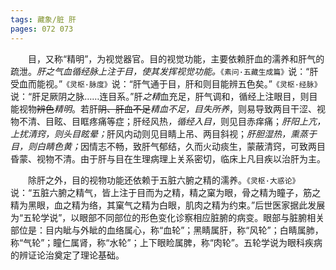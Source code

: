 ```yaml
---
tags: 藏象/脏 肝 
pages: 072 073
---
```

&emsp;&emsp;目，又称“精明”，为视觉器官。目的视觉功能，主要依赖肝血的濡养和肝气的疏泄。<dfn>肝之气血循经脉上注于目，使其发挥视觉功能。</dfn>`《素问·五藏生成篇》`说：“肝受血而能视。”`《灵枢·脉度》`说：“肝气通于目，肝和则目能辨五色矣。”`《灵枢·经脉》`说：“肝足厥阴之脉……连目系。”肝<dfn>之精</dfn>血充足，肝气调和，循经上注眼目，则目能视物~~辨色~~<dfn>精明</dfn>。若肝~~阴、肝血不足~~<dfn>精血不足，目失所养</dfn>，则易导致两目干涩、视物不清、目眩、目眶疼痛等症；肝经风热<dfn>，循经入目，</dfn>则见目赤痒痛；<dfn>肝阳上亢，上扰清窍，则头目眩晕；</dfn>肝风内动则见目睛上吊、两目斜视；<dfn>肝胆湿热，熏蒸于目，则白睛色黄；</dfn>因情志不畅，致肝气郁结，久而火动痰生，蒙蔽清窍，可致两目昏蒙、视物不清。由于肝与目在生理病理上关系密切，临床上凡目疾以治肝为主。

&emsp;&emsp;除肝之外，目的视物功能还依赖于五脏六腑之精的濡养。`《灵枢·大惑论》`说：“五脏六腑之精气，皆上注于目而为之精，精之窠为眼，骨之精为瞳子，筋之精为黑眼，血之精为络，其窠气之精为白眼，肌肉之精为约束。”后世医家据此发展为“五轮学说”，以眼部不同部位的形色变化诊察相应脏腑的病变。眼部与脏腑相关部位是：目内眦与外眦的血络属心，称“血轮”；黑睛属肝，称“风轮”；白睛属肺，称“气轮”；瞳仁属肾，称“水轮”；上下眼睑属脾，称“肉轮”。五轮学说为眼科疾病的辨证论治奠定了理论基础。